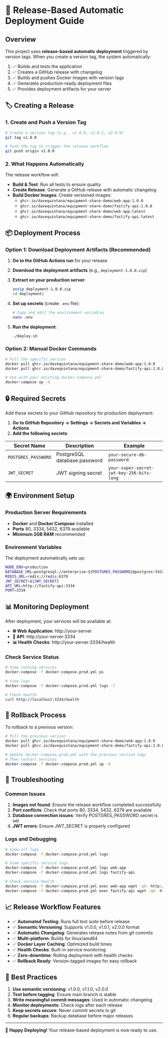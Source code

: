 # 🚀 Release-Based Automatic Deployment Guide

## Overview

This project uses **release-based automatic deployment** triggered by version tags. When you create a version tag, the system automatically:

1. ✅ Builds and tests the application
2. ✅ Creates a GitHub release with changelog
3. ✅ Builds and pushes Docker images with version tags
4. ✅ Generates production-ready deployment files
5. ✅ Provides deployment artifacts for your server

## 🏷️ Creating a Release

### 1. Create and Push a Version Tag

```bash
# Create a version tag (e.g., v1.0.0, v1.0.1, v2.0.0)
git tag v1.0.0

# Push the tag to trigger the release workflow
git push origin v1.0.0
```

### 2. What Happens Automatically

The release workflow will:

- **Build & Test**: Run all tests to ensure quality
- **Create Release**: Generate a GitHub release with automatic changelog
- **Build Docker Images**: Create versioned images:
  - `ghcr.io/davequintana/equipment-share-demo/web-app:1.0.0`
  - `ghcr.io/davequintana/equipment-share-demo/fastify-api:1.0.0`
  - `ghcr.io/davequintana/equipment-share-demo/web-app:latest`
  - `ghcr.io/davequintana/equipment-share-demo/fastify-api:latest`

## 📦 Deployment Process

### Option 1: Download Deployment Artifacts (Recommended)

1. **Go to the GitHub Actions run** for your release
2. **Download the deployment artifacts** (e.g., `deployment-1.0.0.zip`)
3. **Extract on your production server**:

   ```bash
   unzip deployment-1.0.0.zip
   cd deployment/
   ```

4. **Set up secrets** (create `.env` file):

   ```bash
   # Copy and edit the environment variables
   nano .env
   ```

5. **Run the deployment**:
   ```bash
   ./deploy.sh
   ```

### Option 2: Manual Docker Commands

```bash
# Pull the specific version
docker pull ghcr.io/davequintana/equipment-share-demo/web-app:1.0.0
docker pull ghcr.io/davequintana/equipment-share-demo/fastify-api:1.0.0

# Use with your existing docker-compose.yml
docker-compose up -d
```

## 🔒 Required Secrets

Add these secrets to your GitHub repository for production deployment:

1. **Go to GitHub Repository → Settings → Secrets and Variables → Actions**
2. **Add the following secrets**:

| Secret Name         | Description                  | Example                                   |
| ------------------- | ---------------------------- | ----------------------------------------- |
| `POSTGRES_PASSWORD` | PostgreSQL database password | `your-secure-db-password`                 |
| `JWT_SECRET`        | JWT signing secret           | `your-super-secret-jwt-key-256-bits-long` |

## 🌍 Environment Setup

### Production Server Requirements

- **Docker** and **Docker Compose** installed
- **Ports** 80, 3334, 5432, 6379 available
- **Minimum 2GB RAM** recommended

### Environment Variables

The deployment automatically sets up:

```bash
NODE_ENV=production
DATABASE_URL=postgresql://enterprise:${POSTGRES_PASSWORD}@postgres:5432/enterprise_db
REDIS_URL=redis://redis:6379
JWT_SECRET=${JWT_SECRET}
API_URL=http://fastify-api:3334
PORT=3334
```

## 📊 Monitoring Deployment

After deployment, your services will be available at:

- **🌐 Web Application**: http://your-server
- **🔌 API**: http://your-server:3334
- **📊 Health Checks**: http://your-server:3334/health

### Check Service Status

```bash
# View running services
docker-compose -f docker-compose.prod.yml ps

# View logs
docker-compose -f docker-compose.prod.yml logs -f

# Check health
curl http://localhost:3334/health
```

## 🔄 Rollback Process

To rollback to a previous version:

```bash
# Pull the previous version
docker pull ghcr.io/davequintana/equipment-share-demo/web-app:1.0.0
docker pull ghcr.io/davequintana/equipment-share-demo/fastify-api:1.0.0

# Update docker-compose.prod.yml with the previous version tags
# Then restart services
docker-compose -f docker-compose.prod.yml up -d
```

## 🚨 Troubleshooting

### Common Issues

1. **Images not found**: Ensure the release workflow completed successfully
2. **Port conflicts**: Check that ports 80, 3334, 5432, 6379 are available
3. **Database connection issues**: Verify POSTGRES_PASSWORD secret is set
4. **JWT errors**: Ensure JWT_SECRET is properly configured

### Logs and Debugging

```bash
# View all logs
docker-compose -f docker-compose.prod.yml logs

# View specific service logs
docker-compose -f docker-compose.prod.yml logs web-app
docker-compose -f docker-compose.prod.yml logs fastify-api

# Check service health
docker-compose -f docker-compose.prod.yml exec web-app wget -qO- http://localhost:3000
docker-compose -f docker-compose.prod.yml exec fastify-api wget -qO- http://localhost:3334/health
```

## 📈 Release Workflow Features

- ✅ **Automated Testing**: Runs full test suite before release
- ✅ **Semantic Versioning**: Supports v1.0.0, v1.0.1, v2.0.0 format
- ✅ **Automatic Changelog**: Generates release notes from git commits
- ✅ **Multi-platform**: Builds for linux/amd64
- ✅ **Docker Layer Caching**: Optimized build times
- ✅ **Health Checks**: Built-in service monitoring
- ✅ **Zero-downtime**: Rolling deployment with health checks
- ✅ **Rollback Ready**: Version-tagged images for easy rollback

## 🎯 Best Practices

1. **Use semantic versioning**: v1.0.0, v1.1.0, v2.0.0
2. **Test before tagging**: Ensure main branch is stable
3. **Write meaningful commit messages**: Used in automatic changelog
4. **Monitor deployments**: Check logs after each release
5. **Keep secrets secure**: Never commit secrets to git
6. **Regular backups**: Backup database before major releases

---

🎉 **Happy Deploying!** Your release-based deployment is now ready to use.
